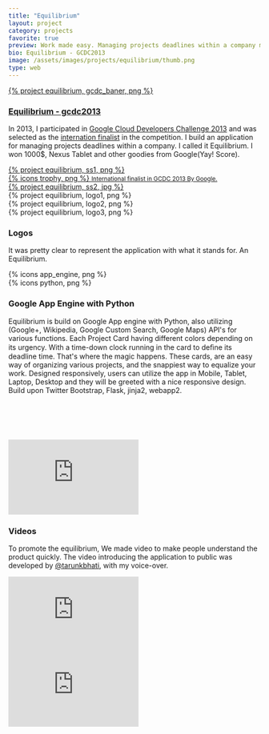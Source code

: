 ```yaml
---
title: "Equilibrium"
layout: project
category: projects
favorite: true
preview: Work made easy. Managing projects deadlines within a company more socially.
bio: Equilibrium - GCDC2013
image: /assets/images/projects/equilibrium/thumb.png
type: web
---
```


<div class="project project-poster clear-left spacing-two width-three">
  <a href="http://www.google.com/events/gcdc2013" target="_blank">
    {% project equilibrium, gcdc_baner, png %}
  </a>
</div>

<div class="project-description clear-left width-three">
  <h3><a href="https://gcdc2013-equilibrium.appspot.com" target="_blank">Equilibrium - gcdc2013</a></h3>
  <p>In 2013, I participated in <a href="http://www.google.com/events/gcdc2013" target="_blank">Google Cloud Developers Challenge 2013</a> and was selected as the <a href="http://www.google.com/events/gcdc2013/finalists.html" target="_blank">internation finalist</a> in the competition. I build an application for managing projects deadlines within a company. I called it Equilibrium. I won 1000$, Nexus Tablet and other goodies from Google(Yay! Score).</p>
</div>

<div class="project project-website fit-right width-two">
  <a href="https://gcdc2013-equilibrium.appspot.com" target="_blank">
      {% project equilibrium, ss1, png %}
  </a>
</div>

<div class="project spacing-two width-one center">
    <a href="http://www.google.com/events/gcdc2013" target="_blank">
      {% icons trophy, png %}
      <small class="portfolio-copyright">
        International finalist in GCDC 2013 By Google.
      </small>
    </a>
</div>

<div class="project project-website fit-right width-two">
  <a href="https://gcdc2013-equilibrium.appspot.com" target="_blank">
    {% project equilibrium, ss2, jpg %}
  </a>
</div>

<div class="project project-logo clear-left spacing-three width-one">
    {% project equilibrium, logo1, png  %}
</div>

<div class="project project-logo width-one">
    {% project equilibrium, logo2, png  %}
</div>

<div class="project project-logo width-one">
  {% project equilibrium, logo3, png %}
</div>

<div class="project-description project-description-basecamp-logos spacing-three width-two">
  <h3>Logos</h3>
  <p>It was pretty clear to represent the application with what it stands for. An Equilibrium.</p>
</div>

<div class="project project-logo-tech clear-left spacing-one width-one">
  {% icons app_engine, png %}
</div>

<div class="project project-logo-tech width-one">
  {% icons python, png %}
</div>

<div class="project-description clear-left spacing-one width-four">
  <h3>Google App Engine with Python</h3>
  <p>Equilibrium is build on Google App engine with Python, also utilizing (Google+, Wikipedia, Google Custom Search, Google Maps) API's for various functions. Each Project Card having different colors depending on its urgency. With a time-down clock running in the card to deﬁne its deadline time. That's where the magic happens. These cards, are an easy way of organizing various projects, and the snappiest way to equalize your work. Designed responsively, users can utilize the app in Mobile, Tablet, Laptop, Desktop and they will be greeted with a nice responsive design. Build upon Twitter Bootstrap, Flask, jinja2, webapp2.</p>
</div>

<div class="project project-video clear-left spacing-two" style="margin-top: 90px;">
  <iframe width="260" height="150" src="https://www.youtube.com/embed/4xJ2moFagb4?rel=0&amp;controls=0&amp;showinfo=0" frameborder="0" allowfullscreen></iframe>
</div>

<div class="project-description width-three">
  <h3>Videos</h3>
  <p>To promote the equilibrium, We made video to make people understand the product quickly. The video introducing the application to public was developed by <a href="https://gcdc2013-equilibrium.appspot.com" target="_blank">@tarunkbhati</a>, with my voice-over. </p>
</div>

<div class="project project-video width-one">
  <iframe width="260" height="150" src="https://www.youtube.com/embed/W64ujd2igIs?rel=0&amp;controls=0&amp;showinfo=0" frameborder="0" allowfullscreen></iframe>
</div>

<div class="project project-video clear-left spacing-two width-one" style="margin-bottom: 90px;">
  <iframe width="260" height="150" src="https://www.youtube.com/embed/gbGqs9zStoQ?rel=0&amp;controls=0&amp;showinfo=0" frameborder="0" allowfullscreen></iframe>
</div>
